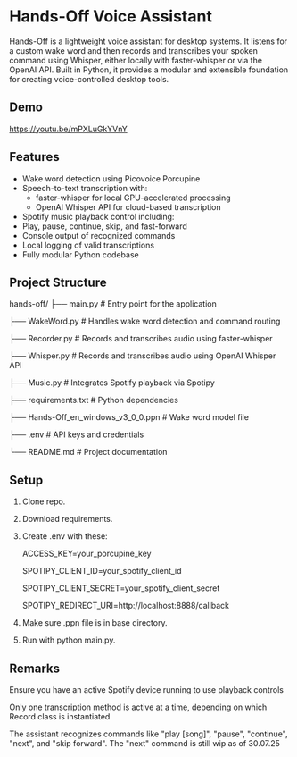 # Hands-Off Voice Assistant

Hands-Off is a lightweight voice assistant for desktop systems. It listens for a custom wake word and then records and transcribes your spoken command using Whisper, either locally with faster-whisper or via the OpenAI API. Built in Python, it provides a modular and extensible foundation for creating voice-controlled desktop tools.

## Demo

https://youtu.be/mPXLuGkYVnY

## Features

- Wake word detection using Picovoice Porcupine
- Speech-to-text transcription with:
  - faster-whisper for local GPU-accelerated processing
  - OpenAI Whisper API for cloud-based transcription
- Spotify music playback control including:
- Play, pause, continue, skip, and fast-forward
- Console output of recognized commands
- Local logging of valid transcriptions
- Fully modular Python codebase

## Project Structure

hands-off/
  ├── main.py                  # Entry point for the application
  
  ├── WakeWord.py             # Handles wake word detection and command routing
  
  ├── Recorder.py             # Records and transcribes audio using faster-whisper
  
  ├── Whisper.py              # Records and transcribes audio using OpenAI Whisper API
  
  ├── Music.py                # Integrates Spotify playback via Spotipy
  
  ├── requirements.txt        # Python dependencies
  
  ├── Hands-Off_en_windows_v3_0_0.ppn  # Wake word model file
  
  ├── .env                    # API keys and credentials
  
  └── README.md               # Project documentation

## Setup

1. Clone repo.
2. Download requirements.
3. Create .env with these:
   
    ACCESS_KEY=your_porcupine_key
   
    SPOTIPY_CLIENT_ID=your_spotify_client_id
   
    SPOTIPY_CLIENT_SECRET=your_spotify_client_secret
   
    SPOTIPY_REDIRECT_URI=http://localhost:8888/callback
   
5. Make sure .ppn file is in base directory.
6. Run with python main.py.

## Remarks
Ensure you have an active Spotify device running to use playback controls

Only one transcription method is active at a time, depending on which Record class is instantiated

The assistant recognizes commands like "play [song]", "pause", "continue", "next", and "skip forward". 
The "next" command is still wip as of 30.07.25
